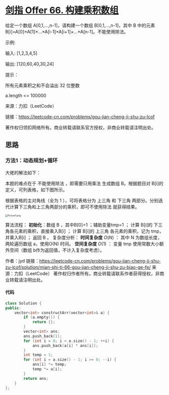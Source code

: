 # [剑指 Offer 66. 构建乘积数组](https://leetcode-cn.com/problems/gou-jian-cheng-ji-shu-zu-lcof/)

给定一个数组 A[0,1,…,n-1]，请构建一个数组 B[0,1,…,n-1]，其中 B 中的元素 B[i]=A[0]×A[1]×…×A[i-1]×A[i+1]×…×A[n-1]。不能使用除法。

示例:

输入: [1,2,3,4,5]

输出: [120,60,40,30,24]

提示：

所有元素乘积之和不会溢出 32 位整数

a.length <= 100000

来源：力扣（LeetCode）

链接：https://leetcode-cn.com/problems/gou-jian-cheng-ji-shu-zu-lcof

著作权归领扣网络所有。商业转载请联系官方授权，非商业转载请注明出处。



## 思路

### 方法1：动态规划+循环

大佬的解法如下：

本题的难点在于 不能使用除法 ，即需要只用乘法 生成数组 B。根据题目对 B[i]的定义，可列表格，如下图所示。

根据表格的主对角线（全为 1 ），可将表格分为 上三角 和 下三角 两部分。分别迭代计算下三角和上三角两部分的乘积，即可不使用除法 就获得结果。

<img src="https://pic.leetcode-cn.com/6056c7a5009cb7a4674aab28505e598c502a7f7c60c45b9f19a8a64f31304745-Picture1.png" alt="Picture1.png" style="zoom: 50%;" />

算法流程：
**初始化**：数组 B ，其中B[0]=1 ；辅助变量tmp=1 ；
计算 B[i]的 下三角各元素的乘积，直接乘入B[i] ；
计算 B[i]的 上三角 各元素的乘积，记为 tmp，并乘入B[i] ；
返回 B 。
复杂度分析：
**时间复杂度** $O(N)$ ： 其中 N 为数组长度，两轮遍历数组 a，使用O(N) 时间。
**空间复杂度** $O(1)$ ： 变量 tmp 使用常数大小额外空间（数组 b作为返回值，不计入复杂度考虑）。

作者：jyd
链接：https://leetcode-cn.com/problems/gou-jian-cheng-ji-shu-zu-lcof/solution/mian-shi-ti-66-gou-jian-cheng-ji-shu-zu-biao-ge-fe/
来源：力扣（LeetCode）
著作权归作者所有。商业转载请联系作者获得授权，非商业转载请注明出处。

#### 代码

```cpp
class Solution {
public:
    vector<int> constructArr(vector<int>& a) {
        if (a.empty()) {
            return {};
        }
        vector<int> ans;
        ans.push_back(1);
        for (int i = 0; i < a.size() - 1; ++i) {
            ans.push_back(a[i] * ans[i]);
        }
        int temp = 1;
        for (int i = a.size() - 1; i >= 0; --i) {
            ans[i] *= temp;
            temp *= a[i]; 
        }
        return ans;
    }
};
```

